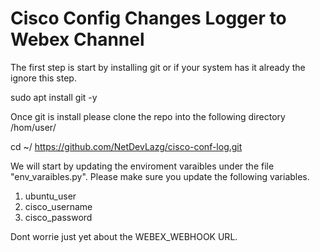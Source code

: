 # Cisco Config Changes Logger to Webex Channel


The first step is start by installing git or if your system has it already the ignore this step.

sudo apt install git -y


Once git is install please clone the repo into the following directory /hom/user/

cd ~/
https://github.com/NetDevLazg/cisco-conf-log.git


We will start by updating the enviroment varaibles under the file "env_varaibles.py". Please make sure you update the following variables.

1. ubuntu_user
2. cisco_username
3. cisco_password

Dont worrie just yet about the WEBEX_WEBHOOK URL.